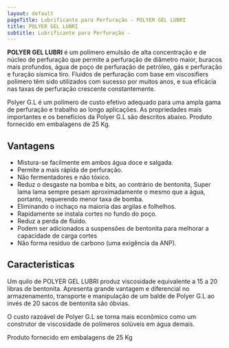 ```yaml
---
layout: default
pageTitle: Lubrificante para Perfuração - POLYER GEL LUBRI
title: POLYER GEL LUBRI
subtitle: Lubrificante para Perfuração - 
---
```


**POLYER GEL LUBRI** é um polímero emulsão de alta concentração e de núcleo de perfuração que permite a perfuração de diâmetro maior, buracos mais profundos, água de poço de perfuração de petróleo, gás e perfuração e furação sísmica tiro. Fluidos de perfuração com base em viscosifiers polímero têm sido utilizados com sucesso por muitos anos, e sua eficácia nas taxas de perfuração crescente constantemente.

Polyer G.L é um polímero de custo efetivo adequado para uma ampla gama de perfuração e trabalho ao longo aplicações.
As propriedades mais importantes e os benefícios da Polyer G.L são descritos abaixo.
Produto fornecido em embalagens de 25 Kg.

## Vantagens

- Mistura-se facilmente em ambos água doce e salgada.
- Permite a mais rápida de perfuração.
- Não fermentadores e não tóxico.
- Reduz o desgaste na bomba e bits, ao contrário de bentonita, Super   lama lama sempre pesam aproximadamente o mesmo que a água, portanto, requerendo menor taxa de bomba.
- Eliminando o inchaço na maioria das argilas e folhelhos.
- Rapidamente se instala cortes no fundo do poço.
- Reduz a perda de fluido.
- Podem ser adicionados a suspensões de bentonita para melhorar a capacidade de carga cortes
- Não forma resíduo de carbono (uma exigência da ANP).


## Caracteristicas
Um quilo de POLYER GEL LUBRI produz viscosidade equivalente a 15 a 20 libras de bentonita.
Apresenta grande vantagem e diferencial  no armazenamento, transporte e manipulação de um balde de Polyer G.L ao invés de 20 sacos de bentonita são óbvias.

O custo razoável de Polyer G.L se torna mais econômico como um construtor de viscosidade de polímeros solúveis em água demais.

Produto fornecido em embalagens de 25 Kg
